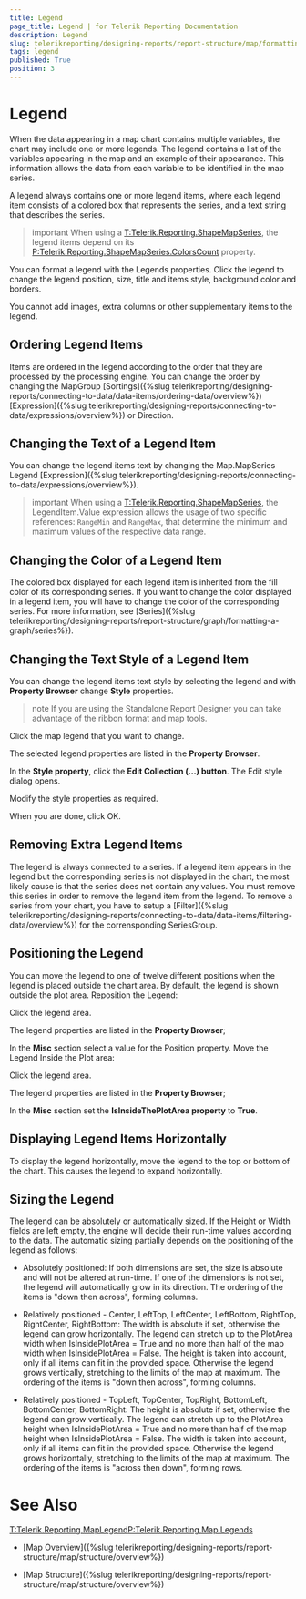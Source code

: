 ```yaml
---
title: Legend
page_title: Legend | for Telerik Reporting Documentation
description: Legend
slug: telerikreporting/designing-reports/report-structure/map/formatting-a-map/legend
tags: legend
published: True
position: 3
---
```


# Legend



When the data appearing in a map chart contains multiple variables, the chart may include one or more legends.
        The legend contains a list of the variables appearing in the map and an example of their appearance.
        This information allows the data from each variable to be identified in the map series.
      

A legend always contains one or more legend items, where each legend item consists of a colored box that represents the series,
        and a text string that describes the series.
      

>important When using a [T:Telerik.Reporting.ShapeMapSeries](), the legend items depend on its          [P:Telerik.Reporting.ShapeMapSeries.ColorsCount]() property.        


You can format a legend with the Legends properties.
        Click the legend to change the legend position, size, title and items style, background color and borders.
      

You cannot add images, extra columns or other supplementary items to the legend.
      

## Ordering Legend Items

Items are ordered in the legend according to the order that they are processed by the processing engine.
          You can change the order by changing the MapGroup [Sortings]({%slug telerikreporting/designing-reports/connecting-to-data/data-items/ordering-data/overview%})[Expression]({%slug telerikreporting/designing-reports/connecting-to-data/expressions/overview%}) or Direction.
        

## Changing the Text of a Legend Item

You can change the legend items text by changing the Map.MapSeries Legend [Expression]({%slug telerikreporting/designing-reports/connecting-to-data/expressions/overview%}).
        

>important When using a [T:Telerik.Reporting.ShapeMapSeries](), the LegendItem.Value expression allows the usage            of two specific references: `RangeMin` and `RangeMax`, that determine the minimum and maximum values            of the respective data range.          


## Changing the Color of a Legend Item

The colored box displayed for each legend item is inherited from the fill color of its corresponding series.
          If you want to change the color displayed in a legend item, you will have to change the color of the corresponding series.
          For more information, see [Series]({%slug telerikreporting/designing-reports/report-structure/graph/formatting-a-graph/series%}).
        

## Changing the Text Style of a Legend Item

You can change the legend items text style by selecting the legend and with __Property Browser__ change __Style__ properties.
        

>note If you are using the Standalone Report Designer you can take advantage of the ribbon format and map tools.          


Click the map legend that you want to change.

The selected legend properties are listed in the __Property Browser__.
                

In the __Style property__, click the __Edit Collection (…) button__. The Edit style dialog opens.                  
                

Modify the style properties as required.
                

When you are done, click OK.
                

## Removing Extra Legend Items

The legend is always connected to a series.
          If a legend item appears in the legend but the corresponding series is not displayed in the chart,
          the most likely cause is that the series does not contain any values.
          You must remove this series in order to remove the legend item from the legend.
          To remove a series from your chart, you have to setup a [Filter]({%slug telerikreporting/designing-reports/connecting-to-data/data-items/filtering-data/overview%}) for the corrensponding SeriesGroup.
        

## Positioning the Legend

You can move the legend to one of twelve different positions when the legend is placed outside the chart area.
          By default, the legend is shown outside the plot area.
        Reposition the Legend:

Click the legend area.

The legend properties are listed in the __Property Browser__;
                

In the __Misc__ section select a value for the Position property.
                Move the Legend Inside the Plot area:

Click the legend area.

The legend properties are listed in the __Property Browser__;
                

In the __Misc__ section set the __IsInsideThePlotArea property__ to __True__.
                

## Displaying Legend Items Horizontally

To display the legend horizontally, move the legend to the top or bottom of the chart. This causes the legend to expand horizontally.
        

## Sizing the Legend

The legend can be absolutely or automatically sized.
          If the Height or Width fields are left empty, the engine will decide their run-time values according to the data.
          The automatic sizing partially depends on the positioning of the legend as follows:
        

* Absolutely positioned:
            If both dimensions are set, the size is absolute and will not be altered at run-time.
            If one of the dimensions is not set, the legend will automatically grow in its direction.
            The ordering of the items is "down then across", forming columns.
            

* Relatively positioned - Center, LeftTop, LeftCenter, LeftBottom, RightTop, RightCenter, RightBottom:
            The width is absolute if set, otherwise the legend can grow horizontally.
              The legend can stretch up to the PlotArea width when IsInsidePlotArea = True and no more than half of the map width when IsInsidePlotArea = False.
            The height is taken into account, only if all items can fit in the provided space.
              Otherwise the legend grows vertically, stretching to the limits of the map at maximum.
            The ordering of the items is "down then across", forming columns.
            

* Relatively positioned - TopLeft, TopCenter, TopRight, BottomLeft, BottomCenter, BottomRight:
            The height is absolute if set, otherwise the legend can grow vertically.
              The legend can stretch up to the PlotArea height when IsInsidePlotArea = True and no more than half of the map height when IsInsidePlotArea = False.
            The width is taken into account, only if all items can fit in the provided space.
              Otherwise the legend grows horizontally, stretching to the limits of the map at maximum.
            The ordering of the items is "across then down", forming rows.
            

# See Also
[T:Telerik.Reporting.MapLegend]()[P:Telerik.Reporting.Map.Legends]()

 * [Map Overview]({%slug telerikreporting/designing-reports/report-structure/map/structure/overview%})

 * [Map Structure]({%slug telerikreporting/designing-reports/report-structure/map/structure/overview%})

